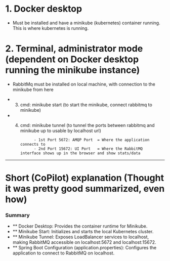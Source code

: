 # 1. Docker desktop
 - Must be installed and have a minikube (kubernetes) container running. This is where kubernetes is running.

# 2. Terminal, administrator mode (dependent on Docker desktop running the minikube instance)
 - RabbitMq must be installed on local machine, with connection to the minikube from here
 
 - 3. cmd: minikube start (to start the minikube, connect rabbitmq to minikube)
 - 4. cmd: minikube tunnel (to tunnel the ports between rabbitmq and minikube up to usable by localhost url)

                - 1st Port 5672: AMQP Port  = Where the application connects to
                - 2nd Port 15672: UI Port   = Where the RabbitMQ interface shows up in the browser and show stats/data




_______________________________________________________________________________
# Short (CoPilot) explanation (Thought it was pretty good summarized, even how)

### Summary
- ** Docker Desktop: Provides the container runtime for Minikube.
- ** Minikube Start: Initializes and starts the local Kubernetes cluster.
- ** Minikube Tunnel: Exposes LoadBalancer services to localhost, making RabbitMQ accessible on localhost:5672 and localhost:15672.
- ** Spring Boot Configuration (application.properties): Configures the application to connect to RabbitMQ on localhost.